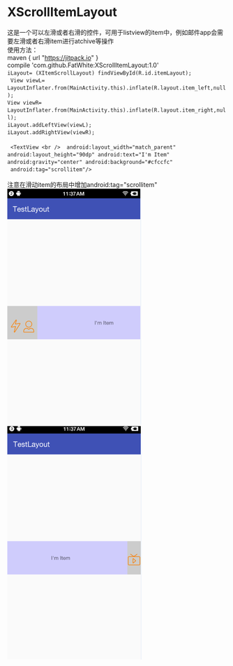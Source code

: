 # XScrollItemLayout
这是一个可以左滑或者右滑的控件，可用于listview的item中，例如邮件app会需要左滑或者右滑item进行atchive等操作<br /> 
使用方法：<br />  maven { url "https://jitpack.io" }<br /> 
compile 'com.github.FatWhite:XScrollItemLayout:1.0'<br /> 
``iLayout= (XItemScrollLayout) findViewById(R.id.itemLayout);``<br /> 
`` View viewL= LayoutInflater.from(MainActivity.this).inflate(R.layout.item_left,null);``<br /> 
``View viewR= LayoutInflater.from(MainActivity.this).inflate(R.layout.item_right,null);``<br /> 
``iLayout.addLeftView(viewL);``<br /> 
``iLayout.addRightView(viewR);``<br /> 
<br /> 
`` <TextView <br /> 
          android:layout_width="match_parent"
          android:layout_height="90dp"
          android:text="I'm Item"
          android:gravity="center"
          android:background="#cfccfc"
          android:tag="scrollitem"/>``
          <br /> <br /> 
注意在滑动item的布局中增加android:tag="scrollitem"<br /> 
![](https://github.com/FatWhite/XScrollItemLayout/blob/master/1.png)
![](https://github.com/FatWhite/XScrollItemLayout/blob/master/2.png)

